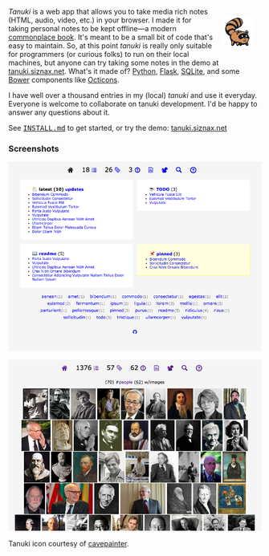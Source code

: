 <img alt=icon align=right vspace=16 hspace=16
 src="https://raw.githubusercontent.com/siznax/tanuki/master/static/tanuki.png">

_Tanuki_ is a web app that allows you to take media rich notes (HTML,
audio, video, etc.) in your browser. I made it for taking personal
notes to be kept offline&mdash;a modern [commonplace
book](https://en.wikipedia.org/wiki/Commonplace_book). It's meant to
be a small bit of code that's easy to maintain. So, at this point
_tanuki_ is really only suitable for programmers (or curious folks) to
run on their local machines, but anyone can try taking some notes in
the demo at [tanuki.siznax.net](http://tanuki.siznax.net/). What's it
made of? [Python](https://python.org),
[Flask](http://flask.pocoo.org/), [SQLite](http://www.sqlite.org/),
and some [Bower](http://bower.io/) components like
[Octicons](https://octicons.github.com/). 

I have well over a thousand entries in my (local) _tanuki_ and use it 
everyday. Everyone is welcome to collaborate on tanuki development. I'd
be happy to answer any questions about it.

See
<tt>[INSTALL.md](https://github.com/siznax/tanuki/blob/master/INSTALL.md)</tt>
to get started, or try the demo: [tanuki.siznax.net](http://tanuki.siznax.net/)

### Screenshots

<a href="https://raw.githubusercontent.com/siznax/tanuki/master/static/screen.png"><img alt=screenshot width=640 src="https://raw.githubusercontent.com/siznax/tanuki/master/static/screen.png"></a>

<a href="https://raw.githubusercontent.com/siznax/tanuki/master/static/screen2.png"><img alt=screenshot width=640 src="https://raw.githubusercontent.com/siznax/tanuki/master/static/screen2.png"></a>

Tanuki icon courtesy of
[cavepainter](http://artrelatedblog.wordpress.com/2012/08/06/new-pixel-art-avatar/).
